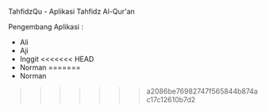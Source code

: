 TahfidzQu - Aplikasi Tahfidz Al-Qur'an

Pengembang Aplikasi :
- Ali
- Aji
- Inggit
<<<<<<< HEAD
- Norman
=======
- Norman
>>>>>>> a2086be76982747f565844b874ac17c12610b7d2
